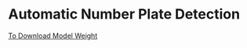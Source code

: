 # Automatic Number Plate Detection
<a href= "https://drive.google.com/file/d/1vXjIoRWY0aIpYfhj3TnPUGdmJoHnWaOc/edit">To Download Model Weight</a>

